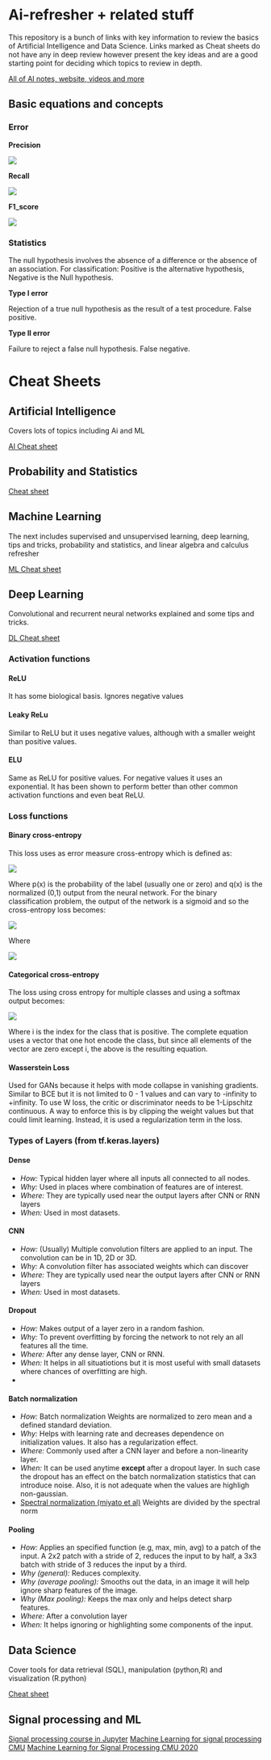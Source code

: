 # Ai-refresher + related stuff

This repository is a bunch of links with key information to review the basics of Artificial Intelligence and Data Science. Links marked as Cheat sheets do not have any in deep review however present the key ideas and are a good starting point for deciding which topics to review in depth.

[All of AI notes, website, videos and more](https://aman.ai/)

## Basic equations and concepts

### Error

**Precision**

<img src="https://render.githubusercontent.com/render/math?math=\Large \frac{tp}{tp%2Bfp}">

**Recall**

<img src="https://render.githubusercontent.com/render/math?math=\Large \frac{tp}{tp%2Bfn}">

**F1_score**

<img src="https://render.githubusercontent.com/render/math?math=\Large \frac{2\cdot tp}{2\cdot tp%2Bfp%2Bfn}">

### Statistics 
The null hypothesis involves the absence of a difference or the absence of an association. For classification: Positive is the alternative hypothesis, Negative is the Null hypothesis.

**Type I error**

Rejection of a true null hypothesis as the result of a test procedure. False positive.

**Type II error**

Failure to reject a false null hypothesis. False negative.


# Cheat Sheets
## Artificial Intelligence
Covers lots of topics including Ai and ML

[AI Cheat sheet](https://stanford.edu/~shervine/teaching/cs-221/)

## Probability and Statistics

[Cheat sheet](https://stanford.edu/~shervine/teaching/cme-106/)

## Machine Learning
The next includes supervised and unsupervised learning, deep learning, tips and tricks, probability and statistics, and linear algebra and calculus refresher

[ML Cheat sheet](https://stanford.edu/~shervine/teaching/cs-229/)

## Deep Learning

Convolutional and recurrent neural networks explained and some tips and tricks.

[DL Cheat sheet](https://stanford.edu/~shervine/teaching/cs-230/)

### Activation functions
#### ReLU
It has some biological basis. Ignores negative values

#### Leaky ReLu
Similar to ReLU but it uses negative values, although with a smaller weight than positive values.

#### ELU
Same as ReLU for positive values. For negative values it uses an exponential. It has been shown to perform better than other common activation functions and even beat ReLU.

### Loss functions

#### Binary cross-entropy
This loss uses as error measure cross-entropy which is defined as:

<img src="https://render.githubusercontent.com/render/math?math=\Large CE= \sum_{x\in X} p(x) \cdot log(q(x))">

Where p(x) is the probability of the label (usually one or zero) and q(x) is the normalized (0,1) output from the neural network.
For the binary classification problem, the output of the network is a sigmoid and so the cross-entropy loss becomes:

<img src="https://render.githubusercontent.com/render/math?math=\Large CE= -t_i \cdot log(f(s_i) -(1-t_i) \cdot log(1-f(s_i) ">

Where

<img src="https://render.githubusercontent.com/render/math?math=\Large f(s_i)=\frac{1}{1%2Be^{-s_i}} ">


#### Categorical cross-entropy

The loss using cross entropy for multiple classes and using a softmax output becomes:

<img src="https://render.githubusercontent.com/render/math?math=\Large CE= log(\frac{ e^{s_i} }{\sum_{j\in J} e^{s_j}} )">

Where i is the index for the class that is positive. The complete equation uses a vector that one hot encode the class, but since all elements of the vector are zero except i, the above is the resulting equation.


#### Wasserstein Loss
Used for GANs because it helps with mode collapse in vanishing gradients. Similar to BCE but it is not limited to 0 - 1 values and can vary to -infinity to +infinity. To use W loss, the critic or discriminator needs to be 1-Lipschitz continuous. A way to enforce this is by clipping the weight values but that could limit learning. Instead, it is used a regularization term in the loss.

### Types of Layers (from tf.keras.layers)

#### Dense
- *How:* Typical hidden layer where all inputs all connected to all nodes. 
- *Why:* Used in places where combination of features are of interest. 
- *Where:* They are typically used near the output layers after CNN or RNN layers
- *When:* Used in most datasets.


#### CNN
- *How:* (Usually) Multiple convolution filters are applied to an input. The convolution can be in 1D, 2D or 3D. 
- *Why:* A convolution filter has associated weights which can discover
- *Where:* They are typically used near the output layers after CNN or RNN layers
- *When:* Used in most datasets.


#### Dropout
- *How:* Makes output of a layer zero in a random fashion. 
- *Why:* To prevent overfitting by forcing the network to not rely an all features all the time. 
- *Where:* After any dense layer, CNN or RNN. 
- *When:* It helps in all situatiotions but it is most useful with small datasets where chances of overfitting are high.
- 
#### Batch normalization
- *How:* Batch normalization Weights are normalized to zero mean and a defined standard deviation.
- *Why:* Helps with learning rate and decreases dependence on initialization values. It also has a regularization effect.
- *Where:* Commonly used after a CNN layer and before a non-linearity layer.
- *When:* It can be used anytime **except** after a dropout layer. In such case the dropout has an effect on the batch normalization statistics that can introduce noise. Also, it is not adequate when the values are highligh non-gaussian.
- [Spectral normalization (miyato et al)](https://arxiv.org/pdf/1802.05957.pdf) Weights are divided by the spectral norm

#### Pooling

- *How:* Applies an specified function (e.g, max, min, avg) to a patch of the input. A 2x2 patch with a stride of 2, reduces the input to by half, a 3x3 batch with stride of 3 reduces the input by a third. 
- *Why (general):* Reduces complexity.
- *Why (average pooling):* Smooths out the data, in an image it will help ignore sharp features of the image. 
- *Why (Max pooling):* Keeps the max only and helps detect sharp features.
- *Where:* After a convolution layer
- *When:* It helps ignoring or highlighting some components of the input.

## Data Science

Cover tools for data retrieval (SQL), manipulation (python,R)  and visualization (R.python)

[Cheat sheet](https://www.mit.edu/~amidi/teaching/data-science-tools/)

## Signal processing and ML
[Signal processing course in Jupyter](https://dartbrains.org/content/Instructors.html)
[Machine Learning for signal processing CMU](http://www.cs.cmu.edu/~11755/lectures/lectures.html)
[Machine Learning for Signal Processing CMU 2020](https://teamia.io/)



